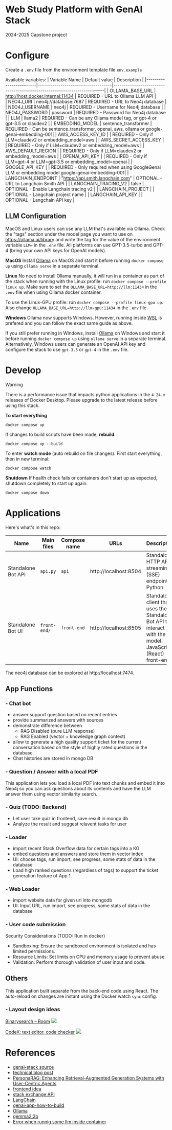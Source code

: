 # Web Study Platform with GenAI Stack
2024-2025 Capstone project

# Configure

Create a `.env` file from the environment template file `env.example`

Available variables:
| Variable Name          | Default value                      | Description                                                             |
|------------------------|------------------------------------|-------------------------------------------------------------------------|
| OLLAMA_BASE_URL        | http://host.docker.internal:11434  | REQUIRED - URL to Ollama LLM API                                        |   
| NEO4J_URI              | neo4j://database:7687              | REQUIRED - URL to Neo4j database                                        |
| NEO4J_USERNAME         | neo4j                              | REQUIRED - Username for Neo4j database                                  |
| NEO4J_PASSWORD         | password                           | REQUIRED - Password for Neo4j database                                  |
| LLM                    | llama2                             | REQUIRED - Can be any Ollama model tag, or gpt-4 or gpt-3.5 or claudev2 |
| EMBEDDING_MODEL        | sentence_transformer               | REQUIRED - Can be sentence_transformer, openai, aws, ollama or google-genai-embedding-001|
| AWS_ACCESS_KEY_ID      |                                    | REQUIRED - Only if LLM=claudev2 or embedding_model=aws                  |
| AWS_SECRET_ACCESS_KEY  |                                    | REQUIRED - Only if LLM=claudev2 or embedding_model=aws                  |
| AWS_DEFAULT_REGION     |                                    | REQUIRED - Only if LLM=claudev2 or embedding_model=aws                  |
| OPENAI_API_KEY         |                                    | REQUIRED - Only if LLM=gpt-4 or LLM=gpt-3.5 or embedding_model=openai   |
| GOOGLE_API_KEY         |                                    | REQUIRED - Only required when using GoogleGenai LLM or embedding model google-genai-embedding-001|
| LANGCHAIN_ENDPOINT     | "https://api.smith.langchain.com"  | OPTIONAL - URL to Langchain Smith API                                   |
| LANGCHAIN_TRACING_V2   | false                              | OPTIONAL - Enable Langchain tracing v2                                  |
| LANGCHAIN_PROJECT      |                                    | OPTIONAL - Langchain project name                                       |
| LANGCHAIN_API_KEY      |                                    | OPTIONAL - Langchain API key                                            |

## LLM Configuration
MacOS and Linux users can use any LLM that's available via Ollama. Check the "tags" section under the model page you want to use on https://ollama.ai/library and write the tag for the value of the environment variable `LLM=` in the `.env` file.
All platforms can use GPT-3.5-turbo and GPT-4 (bring your own API keys for OpenAI models).

**MacOS**
Install [Ollama](https://ollama.ai) on MacOS and start it before running `docker compose up` using `ollama serve` in a separate terminal.

**Linux**
No need to install Ollama manually, it will run in a container as
part of the stack when running with the Linux profile: run `docker compose --profile linux up`.
Make sure to set the `OLLAMA_BASE_URL=http://llm:11434` in the `.env` file when using Ollama docker container.

To use the Linux-GPU profile: run `docker compose --profile linux-gpu up`. Also change `OLLAMA_BASE_URL=http://llm-gpu:11434` in the `.env` file.

**Windows**
Ollama now supports Windows. However, running inside [WSL](https://learn.microsoft.com/en-us/windows/wsl/install) is prefered and you can follow the exact same guide as above. 

If you still prefer running in Windows, install [Ollama](https://ollama.ai) on Windows and start it before running `docker compose up` using `ollama serve` in a separate terminal. Alternatively, Windows users can generate an OpenAI API key and configure the stack to use `gpt-3.5` or `gpt-4` in the `.env` file.
# Develop

> [!WARNING]
> There is a performance issue that impacts python applications in the `4.24.x` releases of Docker Desktop. Please upgrade to the latest release before using this stack.

**To start everything**
```
docker compose up
```

If changes to build scripts have been made, **rebuild**.
```
docker compose up --build
```

To enter **watch mode** (auto rebuild on file changes).
First start everything, then in new terminal:
```
docker compose watch
```

**Shutdown**
If health check fails or containers don't start up as expected, shutdown
completely to start up again.
```
docker compose down
```

# Applications

Here's what's in this repo:

| Name | Main files | Compose name | URLs | Description |
|---|---|---|---|---|
| Standalone Bot API | `api.py` | `api` | http://localhost:8504 | Standalone HTTP API streaming (SSE) endpoints Python. |
| Standalone Bot UI | `front-end/` | `front-end` | http://localhost:8505 | Standalone client that uses the Standalone Bot API to interact with the model. JavaScript (React) front-end. |

The neo4j database can be explored at http://localhost:7474.

## App Functions
### - Chat bot
- answer support question based on recent entries
- provide summarized answers with sources
- demonstrate difference between
    - RAG Disabled (pure LLM response)
    - RAG Enabled (vector + knowledge graph context)
- allow to generate a high quality support ticket for the current conversation based on the style of highly rated questions in the database.
- Chat histories are stored in mongo DB

### - Question / Answer with a local PDF
This application lets you load a local PDF into text
chunks and embed it into Neo4j so you can ask questions about
its contents and have the LLM answer them using vector similarity
search.

### - Quiz (TODO: Backend)
- Let user take quiz in frontend, save result in mongo db
- Analyze the result and suggest relavent tasks for user

### - Loader
- import recent Stack Overflow data for certain tags into a KG
- embed questions and answers and store them in vector index
- UI: choose tags, run import, see progress, some stats of data in the database
- Load high ranked questions (regardless of tags) to support the ticket generation feature of App 1.

### - Web Loader
- import website data for given url into mongodb
- UI: Input URL, run import, see progress, some stats of data in the database

### - User code submission
Security Considerations (TODO: Run in docker)
- Sandboxing: Ensure the sandboxed environment is isolated and has limited permissions.
- Resource Limits: Set limits on CPU and memory usage to prevent abuse.
- Validation: Perform thorough validation of user input and code.

## Others
This application built separate from the back-end code using React.
The auto-reload on changes are instant using the Docker watch `sync` config. 


### - Layout design ideas
[Binarysearch – Room](https://dribbble.com/shots/15675097-Binarysearch-Room)
![](https://cdn.dribbble.com/users/3033100/screenshots/15675097/media/b36da227f6d934b98848153e571ebfb8.png)

[CodeX: text editor, code checker](https://dribbble.com/shots/20957723-CodeX-text-editor-code-checker)
![](https://cdn.dribbble.com/userupload/5465202/file/original-eb500e12c70dd3b613a18611f633132f.png?resize=752x)


# References
- [genai-stack source](https://github.com/docker/genai-stack)
- [technical blog post](https://neo4j.com/developer-blog/genai-app-how-to-build/)
- [PersonaRAG: Enhancing Retrieval-Augmented Generation Systems with User-Centric Agents](https://arxiv.org/abs/2407.0939)
- [frontend idea](https://github.com/jojowwbb/PenEditor)
- [stack exchange API](https://api.stackexchange.com/docs/advanced-search)
- [LangChain](https://python.langchain.com/v0.2/docs/introduction/)
- [genai-app-how-to-build](https://neo4j.com/developer-blog/genai-app-how-to-build/)
- [Ollama](https://ollama.ai)
- [gemma2:2b](https://developers.googleblog.com/en/smaller-safer-more-transparent-advancing-responsible-ai-with-gemma/)
- [Error when runnig some llm inside container](https://github.com/docker/genai-stack/issues/170)
